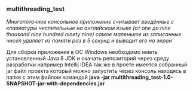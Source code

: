 ### multithreading_test

*Многопоточное консольное приложение считывает введённые с клавиатуры числительные на английском языке
(от one до nine thousand nine hundred ninety nine) самое маленькое из записанных чисел удаляет из памяти 
раз в 5 секунд и выводит его на экран*

Для сборки приложения в ОС Windows необходимо иметь установленный Java 8 JDK 
и скачать репозиторий через среду разработки например Intellij IDEA 
так же в проете имеется собранный jar файл проекта который можно запустить через консоль находясь в папке с этим файлом 
командой **java -jar multithreading_test-1.0-SNAPSHOT-jar-with-dependencies.jar**
